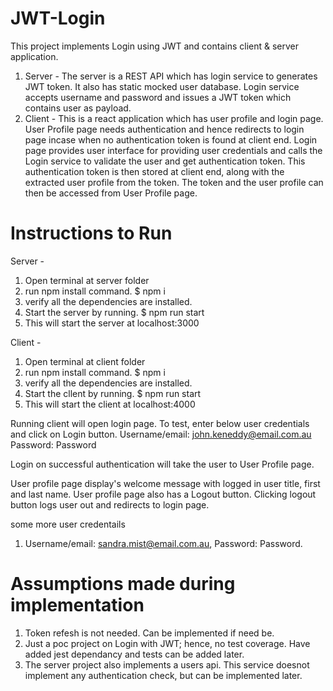 # JWT-Login
This project implements Login using JWT and contains client & server application. 
1. Server - The server is a REST API which has login service to generates JWT token. It also has static mocked user database. 
         Login service accepts username and password and issues a JWT token which contains user as payload.
2. Client - This is a react application which has user profile and login page. User Profile page needs authentication 
         and hence redirects to login page incase when no authentication token is found at client end. 
         Login page provides user interface for providing user credentials and calls the Login service to validate the user 
         and get authentication token. This authentication token is then stored at client end, along with the extracted user 
         profile from the token. The token and the user profile can then be accessed from User Profile page.
         
         
# Instructions to Run
Server -
 1. Open terminal at server folder
 2. run npm install command. $ npm i
 3. verify all the dependencies are installed.
 3. Start the server by running. $ npm run start
 4. This will start the server at localhost:3000
 
 Client - 
 1. Open terminal at client folder
 2. run npm install command. $ npm i
 3. verify all the dependencies are installed.
 3. Start the cllent by running. $ npm run start
 4. This will start the client at localhost:4000
 
 Running client will open login page. To test, enter below user credentials and click on Login button.
 Username/email: john.keneddy@email.com.au
 Password: Password
 
 Login on successful authentication will take the user to User Profile page. 
 
 User profile page display's welcome message with logged in user title, first and last name.
 User profile page also has a Logout button. Clicking logout button logs user out and redirects to login page.
 
 some more user credentails
 1. Username/email: sandra.mist@email.com.au, Password: Password.

# Assumptions made during implementation
1. Token refesh is not needed. Can be implemented if need be.
2. Just a poc project on Login with JWT; hence, no test coverage. Have added jest dependancy and tests can be added later.
3. The server project also implements a users api. This service doesnot implement any authentication check, but can be implemented later.
